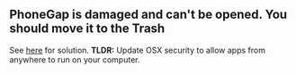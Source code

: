 ## PhoneGap is damaged and can't be opened. You should move it to the Trash

See [here](https://support.apple.com/en-us/HT202491) for solution. **TLDR:** Update OSX security to allow apps from anywhere to run on your computer.